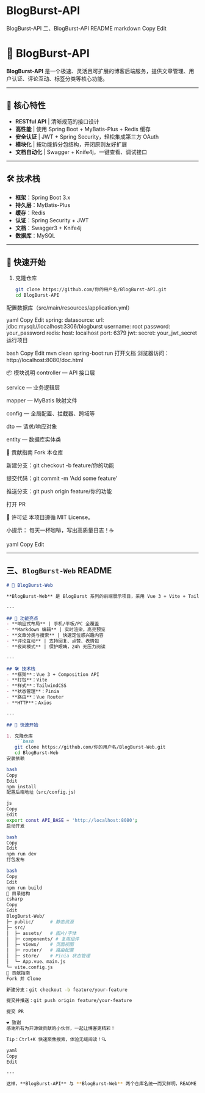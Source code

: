 # BlogBurst-API
BlogBurst-API
二、BlogBurst-API README
markdown
Copy
Edit
# 🚀 BlogBurst-API

**BlogBurst-API** 是一个极速、灵活且可扩展的博客后端服务，提供文章管理、用户认证、评论互动、标签分类等核心功能。

---

## 🎉 核心特性
- **RESTful API** | 清晰规范的接口设计  
- **高性能** | 使用 Spring Boot + MyBatis-Plus + Redis 缓存  
- **安全认证** | JWT + Spring Security，轻松集成第三方 OAuth  
- **模块化** | 按功能拆分包结构，开闭原则友好扩展  
- **文档自动化** | Swagger + Knife4j，一键查看、调试接口  

---

## 🛠 技术栈
- **框架**：Spring Boot 3.x  
- **持久层**：MyBatis-Plus  
- **缓存**：Redis  
- **认证**：Spring Security + JWT  
- **文档**：Swagger3 + Knife4j  
- **数据库**：MySQL  

---

## 🚀 快速开始

1. 克隆仓库
   ```bash
   git clone https://github.com/你的用户名/BlogBurst-API.git
   cd BlogBurst-API
配置数据库（src/main/resources/application.yml）

yaml
Copy
Edit
spring:
  datasource:
    url: jdbc:mysql://localhost:3306/blogburst
    username: root
    password: your_password
redis:
  host: localhost
  port: 6379
jwt:
  secret: your_jwt_secret
运行项目

bash
Copy
Edit
mvn clean spring-boot:run
打开文档
浏览器访问：http://localhost:8080/doc.html

📦 模块说明
controller — API 接口层

service — 业务逻辑层

mapper — MyBatis 映射文件

config — 全局配置、拦截器、跨域等

dto — 请求/响应对象

entity — 数据库实体类

🤝 贡献指南
Fork 本仓库

新建分支：git checkout -b feature/你的功能

提交代码：git commit -m 'Add some feature'

推送分支：git push origin feature/你的功能

打开 PR

📝 许可证
本项目遵循 MIT License。

小提示：
每天一杯咖啡，写出高质量日志！☕

yaml
Copy
Edit

---

## 三、`BlogBurst-Web` README

```markdown
# 🌟 BlogBurst-Web

**BlogBurst-Web** 是 BlogBurst 系列的前端展示项目，采用 Vue 3 + Vite + TailwindCSS，打造流畅、简洁、响应式的博客阅读与创作体验。

---

## 🎨 功能亮点
- **响应式布局** | 手机/平板/PC 全覆盖  
- **Markdown 编辑** | 实时渲染，高亮预览  
- **文章分类与搜索** | 快速定位感兴趣内容  
- **评论互动** | 支持回复、点赞、表情包  
- **夜间模式** | 保护眼睛，24h 无压力阅读  

---

## 🛠 技术栈
- **框架**：Vue 3 + Composition API  
- **打包**：Vite  
- **样式**：TailwindCSS  
- **状态管理**：Pinia  
- **路由**：Vue Router  
- **HTTP**：Axios  

---

## 🚀 快速开始

1. 克隆仓库
   ```bash
   git clone https://github.com/你的用户名/BlogBurst-Web.git
   cd BlogBurst-Web
安装依赖

bash
Copy
Edit
npm install
配置后端地址（src/config.js）

js
Copy
Edit
export const API_BASE = 'http://localhost:8080';
启动开发

bash
Copy
Edit
npm run dev
打包发布

bash
Copy
Edit
npm run build
📁 目录结构
csharp
Copy
Edit
BlogBurst-Web/
├─ public/      # 静态资源
├─ src/
│  ├─ assets/   # 图片/字体
│  ├─ components/ # 复用组件
│  ├─ views/    # 页面视图
│  ├─ router/   # 路由配置
│  ├─ store/    # Pinia 状态管理
│  └─ App.vue、main.js
└─ vite.config.js
🤝 贡献指南
Fork 并 Clone

新建分支：git checkout -b feature/your-feature

提交并推送：git push origin feature/your-feature

提交 PR

❤️ 致谢
感谢所有为开源做贡献的小伙伴，一起让博客更精彩！

Tip：Ctrl+K 快速聚焦搜索，体验无缝阅读！🔍

yaml
Copy
Edit

---

这样，**BlogBurst-API** 与 **BlogBurst-Web** 两个仓库名统一而又鲜明，README 既通俗又活泼，能迅速抓住访客眼球。按照上述示例拷贝、填充自己的信息就可直接开箱即用！如果需要进一步补充或定制化，随时告诉我！







